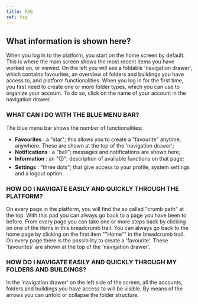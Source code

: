 ```yaml
---
title: FAQ
ref: faq
---
```


## What information is shown here?
When you log in to the platform, you start on the home screen by default. This is where the main screen shows the most recent items you have worked on, or viewed. On the left you will see a foldable 'navigation drawer', which contains favourites, an overview of folders and buildings you have access to, and platform functionalities. When you log in for the first time, you first need to create one or more folder types, which you can use to organize your account. To do so, click on the name of your account in the navigation drawer.

### WHAT CAN I DO WITH THE BLUE MENU BAR?
The blue menu bar shows the number of functionalities:
- **Favourites** : a "star"; this allows you to create a "favourite" anytime, anywhere. These are shown at the top of the 'navigation drawer';
- **Notifications** : a "bell"; messages and notifications are shown here;
- **Information** : an "🛈"; description of available functions on that page;
- **Settings** : "three dots"; that give access to your profile, system settings and a logout option.


### HOW DO I NAVIGATE EASILY AND QUICKLY THROUGH THE PLATFORM?
On every page in the platform, you will find the so called "crumb path" at the top. With this pad you can always go back to a page you have been to before. From every page you can take one or more steps back by clicking on one of the items in this breadcrumb trail. You can always go back to the home page by clicking on the first item ""Home"" in the breadcrumb trail. On every page there is the possibility to create a 'favourite'. These 'favourites' are shown at the top of the 'navigation drawer'.


### HOW DO I NAVIGATE EASILY AND QUICKLY THROUGH MY FOLDERS AND BUILDINGS?
In the 'navigation drawer' on the left side of the screen, all the accounts, folders and buildings you have access to will be visible. By means of the arrows you can unfold or collapse the folder structure.